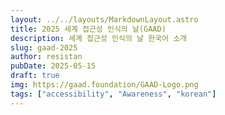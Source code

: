 ```yaml
---
layout: ../../layouts/MarkdownLayout.astro
title: 2025 세계 접근성 인식의 날(GAAD)
description: 세계 접근성 인식의 날 한국어 소개
slug: gaad-2025
author: resistan
pubDate: 2025-05-15
draft: true
img: https://gaad.foundation/GAAD-Logo.png
tags: ["accessibility", "Awareness", "korean"]
---
```




